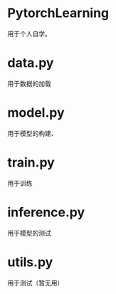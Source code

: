 # PytorchLearning
用于个人自学。

# data.py
用于数据的加载

# model.py
用于模型的构建、

# train.py
用于训练

# inference.py
用于模型的测试

# utils.py
用于测试（暂无用）
